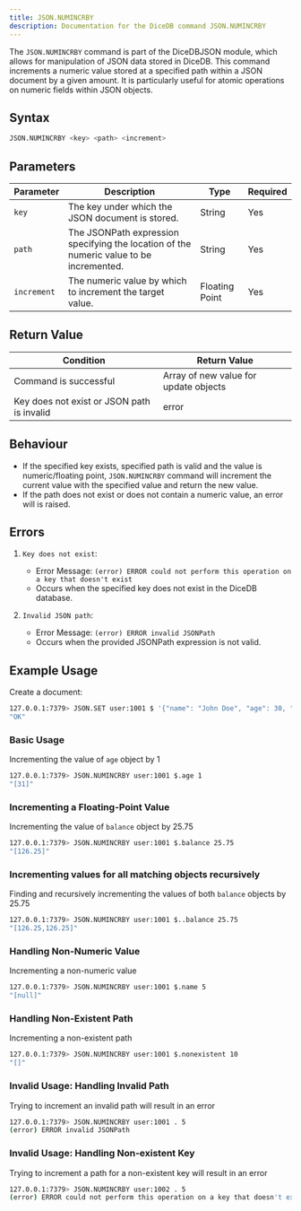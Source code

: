 ```yaml
---
title: JSON.NUMINCRBY
description: Documentation for the DiceDB command JSON.NUMINCRBY
---
```


The `JSON.NUMINCRBY` command is part of the DiceDBJSON module, which allows for manipulation of JSON data stored in DiceDB. This command increments a numeric value stored at a specified path within a JSON document by a given amount. It is particularly useful for atomic operations on numeric fields within JSON objects.

## Syntax

```bash
JSON.NUMINCRBY <key> <path> <increment>
```

## Parameters

| Parameter   | Description                                                                             | Type           | Required |
| ----------- | --------------------------------------------------------------------------------------- | -------------- | -------- |
| `key`       | The key under which the JSON document is stored.                                        | String         | Yes      |
| `path`      | The JSONPath expression specifying the location of the numeric value to be incremented. | String         | Yes      |
| `increment` | The numeric value by which to increment the target value.                               | Floating Point | Yes      |

## Return Value

| Condition                                  | Return Value                          |
| ------------------------------------------ | ------------------------------------- |
| Command is successful                      | Array of new value for update objects |
| Key does not exist or JSON path is invalid | error                                 |

## Behaviour

- If the specified key exists, specified path is valid and the value is numeric/floating point, `JSON.NUMINCRBY` command will increment the current value with the specified value and return the new value.
- If the path does not exist or does not contain a numeric value, an error will is raised.

## Errors

1. `Key does not exist`:

   - Error Message: `(error) ERROR could not perform this operation on a key that doesn't exist`
   - Occurs when the specified key does not exist in the DiceDB database.

2. `Invalid JSON path`:

   - Error Message: `(error) ERROR invalid JSONPath`
   - Occurs when the provided JSONPath expression is not valid.

## Example Usage

Create a document:

```bash
127.0.0.1:7379> JSON.SET user:1001 $ '{"name": "John Doe", "age": 30, "balance": 100.50, "account": {"id": 0, "lien": 0, "balance": 100.50}}'
"OK"
```

### Basic Usage

Incrementing the value of `age` object by 1

```bash
127.0.0.1:7379> JSON.NUMINCRBY user:1001 $.age 1
"[31]"
```

### Incrementing a Floating-Point Value

Incrementing the value of `balance` object by 25.75

```bash
127.0.0.1:7379> JSON.NUMINCRBY user:1001 $.balance 25.75
"[126.25]"
```

### Incrementing values for all matching objects recursively

Finding and recursively incrementing the values of both `balance` objects by 25.75

```bash
127.0.0.1:7379> JSON.NUMINCRBY user:1001 $..balance 25.75
"[126.25,126.25]"
```

### Handling Non-Numeric Value

Incrementing a non-numeric value

```bash
127.0.0.1:7379> JSON.NUMINCRBY user:1001 $.name 5
"[null]"
```

### Handling Non-Existent Path

Incrementing a non-existent path

```bash
127.0.0.1:7379> JSON.NUMINCRBY user:1001 $.nonexistent 10
"[]"
```

### Invalid Usage: Handling Invalid Path

Trying to increment an invalid path will result in an error

```bash
127.0.0.1:7379> JSON.NUMINCRBY user:1001 . 5
(error) ERROR invalid JSONPath
```

### Invalid Usage: Handling Non-existent Key

Trying to increment a path for a non-existent key will result in an error

```bash
127.0.0.1:7379> JSON.NUMINCRBY user:1002 . 5
(error) ERROR could not perform this operation on a key that doesn't exist
```

